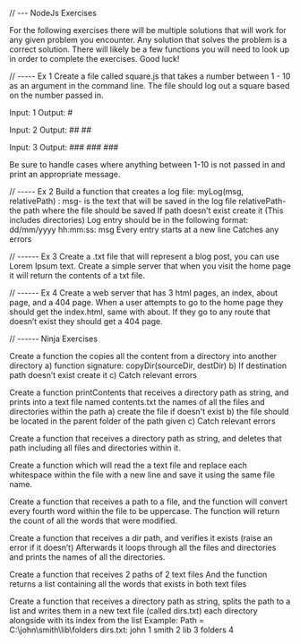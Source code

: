 // --- NodeJs Exercises


For the following exercises there will be multiple solutions that will work for any given problem you encounter. 
Any solution that solves the problem is a correct solution. 
There will likely be a few functions you will need to look up in order to complete the exercises. 
Good luck!

// ----- Ex 1
Create a file called square.js that takes a number between 1 - 10 as an argument in the command line. 
The file should log out a square based on the number passed in. 

Input: 1
Output: #

Input: 2
Output:  ##
	     ##


Input: 3
Output: ###
	    ###
	    ###

Be sure to handle cases where anything between 1-10 is not passed in and print an appropriate message.

// ----- Ex 2
Build a function that creates a log file:
 myLog(msg, relativePath) :
msg- is the text that will be saved in the log file
relativePath- the path where the file should be saved
If path doesn’t exist create it (This includes directories)
Log entry should be in the following format: dd/mm/yyyy hh:mm:ss: msg
Every entry starts at a new line
Catches any errors

// ------ Ex 3
Create a .txt file that will represent a blog post, you can use Lorem Ipsum text. Create a simple server that when you visit the home page it will return the contents of a txt file. 

// ------ Ex 4
Create a web server that has 3 html pages, an index, about page, and a 404 page. 
When a user attempts to go to the home page they should get the index.html, same with about. 
If they go to any route that doesn’t exist they should get a 404 page. 

// ------ Ninja Exercises 

Create a function the copies all the content from a directory into another directory
a) function signature: copyDir(sourceDir, destDir)
b) If destination path doesn’t exist create it
c) Catch relevant errors 


Create a function printContents that receives a directory path as string, and prints into a text file named contents.txt  the names of all the files and directories within the path
a) create the file if doesn't exist
b) the file should be located in the parent folder of the path given
c) Catch relevant errors 


Create a function that receives a directory path as string, and deletes that path including all files and directories within it.


Create a function which will read the  a text file and replace each whitespace within the file with a new line and save it using the same file name.


Create a function that receives a path to a file, and the function will convert every fourth word within the file to be uppercase.
The function will return the count of all the words that were modified.


Create a function that receives a dir path, and verifies it exists (raise an error if it doesn’t)
Afterwards it loops through all the files and directories and prints the names of all the directories.


Create a function that receives 2 paths of 2 text files
And the function returns a list containing all the words that exists in both text files 



Create a function that receives a directory path as string, splits the path to a list and writes them in a new text file (called dirs.txt)  each directory alongside with its index from the list
Example:
Path = C:\john\smith\lib\folders
dirs.txt:
john 1
smith 2
lib 3
folders 4
